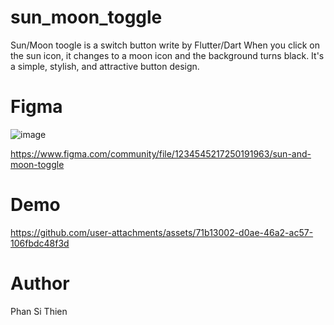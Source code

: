# sun_moon_toggle

Sun/Moon toogle is a switch button write by Flutter/Dart
When you click on the sun icon, it changes to a moon icon and the background turns black. It's a simple, stylish, and attractive button design.

# Figma

![image](https://github.com/user-attachments/assets/8514c767-bcdf-4e98-9f53-0a8123e2379f)

https://www.figma.com/community/file/1234545217250191963/sun-and-moon-toggle

# Demo

https://github.com/user-attachments/assets/71b13002-d0ae-46a2-ac57-106fbdc48f3d


# Author

Phan Si Thien
